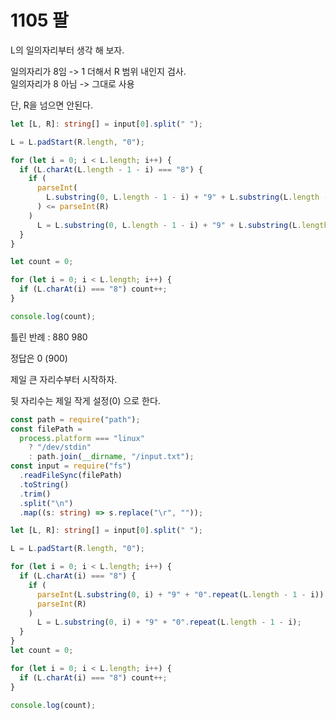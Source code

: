 # 1105 팔

L의 일의자리부터 생각 해 보자.

일의자리가 8임 -> 1 더해서 R 범위 내인지 검사.  
일의자리가 8 아님 -> 그대로 사용

단, R을 넘으면 안된다.

```typescript
let [L, R]: string[] = input[0].split(" ");

L = L.padStart(R.length, "0");

for (let i = 0; i < L.length; i++) {
  if (L.charAt(L.length - 1 - i) === "8") {
    if (
      parseInt(
        L.substring(0, L.length - 1 - i) + "9" + L.substring(L.length - i)
      ) <= parseInt(R)
    )
      L = L.substring(0, L.length - 1 - i) + "9" + L.substring(L.length - i);
  }
}

let count = 0;

for (let i = 0; i < L.length; i++) {
  if (L.charAt(i) === "8") count++;
}

console.log(count);
```

틀린 반례 : 880 980

정답은 0 (900)

제일 큰 자리수부터 시작하자.

뒷 자리수는 제일 작게 설정(0) 으로 한다.

```typescript
const path = require("path");
const filePath =
  process.platform === "linux"
    ? "/dev/stdin"
    : path.join(__dirname, "/input.txt");
const input = require("fs")
  .readFileSync(filePath)
  .toString()
  .trim()
  .split("\n")
  .map((s: string) => s.replace("\r", ""));

let [L, R]: string[] = input[0].split(" ");

L = L.padStart(R.length, "0");

for (let i = 0; i < L.length; i++) {
  if (L.charAt(i) === "8") {
    if (
      parseInt(L.substring(0, i) + "9" + "0".repeat(L.length - 1 - i)) <=
      parseInt(R)
    )
      L = L.substring(0, i) + "9" + "0".repeat(L.length - 1 - i);
  }
}
let count = 0;

for (let i = 0; i < L.length; i++) {
  if (L.charAt(i) === "8") count++;
}

console.log(count);
```
